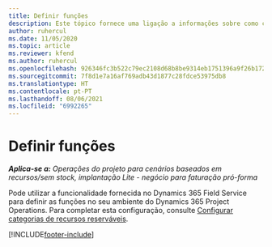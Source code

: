 ```yaml
---
title: Definir funções
description: Este tópico fornece uma ligação a informações sobre como configurar categorias de recursos reserváveis.
author: ruhercul
ms.date: 11/05/2020
ms.topic: article
ms.reviewer: kfend
ms.author: ruhercul
ms.openlocfilehash: 926346fc3b522c79ec2108d68b8be9314eb1751396a9f26b172f01bad87f5f40
ms.sourcegitcommit: 7f8d1e7a16af769adb43d1877c28fdce53975db8
ms.translationtype: HT
ms.contentlocale: pt-PT
ms.lasthandoff: 08/06/2021
ms.locfileid: "6992265"
---
```

# <a name="define-roles"></a>Definir funções

_**Aplica-se a:** Operações do projeto para cenários baseados em recursos/sem stock, implantação Lite - negócio para faturação pró-forma_

Pode utilizar a funcionalidade fornecida no Dynamics 365 Field Service para definir as funções no seu ambiente do Dynamics 365 Project Operations. Para completar esta configuração, consulte [Configurar categorias de recursos reserváveis](/dynamics365/field-service/set-up-bookable-resource-categories).


[!INCLUDE[footer-include](../includes/footer-banner.md)]